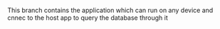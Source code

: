 This branch contains the application which can run on any device and cnnec to the host app to query the database through it 
